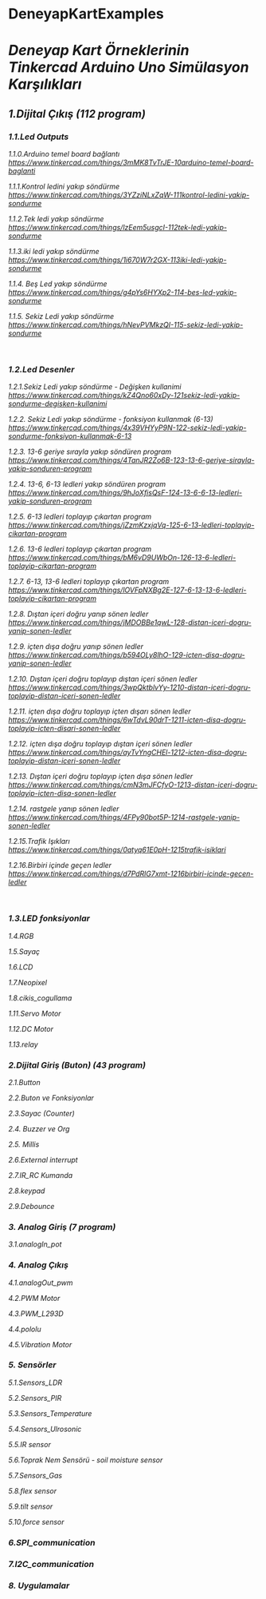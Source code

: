 # DeneyapKartExamples

<H1><i> Deneyap Kart Örneklerinin Tinkercad Arduino Uno Simülasyon Karşılıkları </i></H1>

<H2><i>1.Dijital Çıkış (112 program) </H2>

<H3>1.1.Led Outputs</H3>

1.1.0.Arduino temel board bağlantı<br> 
https://www.tinkercad.com/things/3mMK8TvTrJE-10arduino-temel-board-baglanti

1.1.1.Kontrol ledini yakıp söndürme<br> 
https://www.tinkercad.com/things/3YZziNLxZqW-111kontrol-ledini-yakip-sondurme

1.1.2.Tek ledi yakıp söndürme<br> 
https://www.tinkercad.com/things/lzEem5usgcI-112tek-ledi-yakip-sondurme

1.1.3.iki ledi yakıp söndürme<br> 
https://www.tinkercad.com/things/1i670W7r2GX-113iki-ledi-yakip-sondurme

1.1.4. Beş Led yakıp söndürme<br> 
https://www.tinkercad.com/things/g4pYs6HYXp2-114-bes-led-yakip-sondurme

1.1.5. Sekiz Ledi yakıp söndürme<br> 
https://www.tinkercad.com/things/hNevPVMkzQI-115-sekiz-ledi-yakip-sondurme

<br> 

<H3>1.2.Led Desenler</H3>

1.2.1.Sekiz Ledi yakıp söndürme - Değişken kullanimi <br> 
https://www.tinkercad.com/things/kZ4Qno60xDy-121sekiz-ledi-yakip-sondurme-degisken-kullanimi

1.2.2. Sekiz Ledi yakıp söndürme - fonksiyon kullanmak (6-13) <br> 
https://www.tinkercad.com/things/4x39VHYyP9N-122-sekiz-ledi-yakip-sondurme-fonksiyon-kullanmak-6-13

1.2.3. 13-6 geriye sırayla yakıp söndüren program <br> 
https://www.tinkercad.com/things/4TanJR2Zo6B-123-13-6-geriye-sirayla-yakip-sonduren-program

1.2.4. 13-6, 6-13 ledleri yakıp söndüren program <br> 
https://www.tinkercad.com/things/9hJoXfisQsF-124-13-6-6-13-ledleri-yakip-sonduren-program

1.2.5. 6-13 ledleri toplayıp çıkartan program <br> 
https://www.tinkercad.com/things/jZzmKzxjqVq-125-6-13-ledleri-toplayip-cikartan-program

1.2.6. 13-6 ledleri toplayıp çıkartan program <br> 
https://www.tinkercad.com/things/bM6vD9UWbOn-126-13-6-ledleri-toplayip-cikartan-program

1.2.7. 6-13, 13-6 ledleri toplayıp çıkartan program <br> 
https://www.tinkercad.com/things/lOVFpNXBg2E-127-6-13-13-6-ledleri-toplayip-cikartan-program

1.2.8. Dıştan içeri doğru yanıp sönen ledler <br> 
https://www.tinkercad.com/things/jMDOBBe1qwL-128-distan-iceri-dogru-yanip-sonen-ledler

1.2.9. içten dışa doğru yanıp sönen ledler <br> 
https://www.tinkercad.com/things/b594OLy8lhO-129-icten-disa-dogru-yanip-sonen-ledler

1.2.10. Dıştan içeri doğru toplayıp dıştan içeri sönen ledler <br> 
https://www.tinkercad.com/things/3wpQktblvYy-1210-distan-iceri-dogru-toplayip-distan-iceri-sonen-ledler

1.2.11. içten dışa doğru toplayıp içten dışarı sönen ledler <br> 
https://www.tinkercad.com/things/6wTdvL90drT-1211-icten-disa-dogru-toplayip-icten-disari-sonen-ledler

1.2.12. içten dışa doğru toplayıp dıştan içeri sönen ledler <br> 
https://www.tinkercad.com/things/ayTvYngCHEl-1212-icten-disa-dogru-toplayip-distan-iceri-sonen-ledler

1.2.13. Dıştan içeri doğru toplayıp içten dışa sönen ledler <br> 
https://www.tinkercad.com/things/cmN3mJFCfvO-1213-distan-iceri-dogru-toplayip-icten-disa-sonen-ledler

1.2.14. rastgele yanıp sönen ledler <br> 
https://www.tinkercad.com/things/4FPy90bot5P-1214-rastgele-yanip-sonen-ledler

1.2.15.Trafik Işıkları <br> 
https://www.tinkercad.com/things/0atyq61E0pH-1215trafik-isiklari

1.2.16.Birbiri içinde geçen ledler <br> 
https://www.tinkercad.com/things/d7PdRlG7xmt-1216birbiri-icinde-gecen-ledler

<br> 

<H3>1.3.LED fonksiyonlar</H3>


1.4.RGB

1.5.Sayaç

1.6.LCD

1.7.Neopixel

1.8.cikis_cogullama

1.11.Servo Motor

1.12.DC Motor

1.13.relay

<H3><i>2.Dijital Giriş (Buton) (43 program)</i></H3>

2.1.Button

2.2.Buton ve Fonksiyonlar

2.3.Sayac (Counter)

2.4. Buzzer ve Org

2.5. Millis

2.6.External interrupt

2.7.IR_RC Kumanda

2.8.keypad

2.9.Debounce

<H3><i>3. Analog Giriş (7 program) </i></H3>

3.1.analogIn_pot

<H3><i>4. Analog Çıkış</i></H3>

4.1.analogOut_pwm

4.2.PWM Motor

4.3.PWM_L293D

4.4.pololu

4.5.Vibration Motor

<H3><i>5. Sensörler</i></H3>

5.1.Sensors_LDR

5.2.Sensors_PIR

5.3.Sensors_Temperature

5.4.Sensors_Ulrosonic

5.5.IR sensor

5.6.Toprak Nem Sensörü - soil moisture sensor

5.7.Sensors_Gas 

5.8.flex sensor

5.9.tilt sensor

5.10.force sensor

<H3><i>6.SPI_communication</i></H3>

<H3><i>7.I2C_communication</i></H3>

<H3><i>8. Uygulamalar</i></H3>
